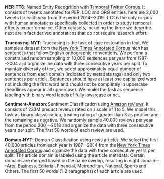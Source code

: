 <p><b>NER-TTC</b>: Named Entity Recognition with <a href="https://aclanthology.org/2020.acl-main.680/">Temporal Twitter Corpus</a>. It consists of tweets annotated for PER, LOC and ORG entities. here are 2,000 tweets for each year from the period 2014--2019. TTC is the only corpus with human annotations specifically collected in order to study temporal effects on performance. Other datasets, including the three we describe next are in fact derived annotations that do not require research effort. </p>

<p><b>Truecasing-NYT</b>: Truecasing is the task of case restoration in text. We sample a dataset from the <a href="https://catalog.ldc.upenn.edu/LDC2008T19">New York Times Annotated Corpus</a> hich has sentences that follow English orthographic conventions. We perform a constrained random sampling of 10,000 sentences per year from 1987--2004 and organize the data with three consecutive years per split. To maintain diversity of text, we select approximately equal number of sentences from each domain (indicated by metadata tags) and only two sentences per article. Sentences should have at least one capitalized word not including the first word and should not be completely in uppercase (headlines appear in all uppercase). We model the task as sequence labeling with binary word labels of fully lowercase or not. </p>

<p><b>Sentiment-Amazon</b>: Sentiment Classification using <a href="https://nijianmo.github.io/amazon/index.html">Amazon reviews</a>. It consists of 233M product reviews rated on a scale of 1 to 5. We model this task as binary classification, treating rating of greater than 3 as positive and the remaining as negative. We randomly sample 40,000 reviews per year from the period 2001--2018 and organize the data with three consecutive years per split. The first 50 words of each review are used.</p>

<p><b>Domain-NYT</b>: Domain Classification using news articles. We select the first 40,000 articles from each year in 1987--2004 from the <a href="https://catalog.ldc.upenn.edu/LDC2008T19">New York Times Annotated Corpus</a> and organize the data with three consecutive years per split. The article domain is labeled using the article metadata. Certain domains are merged based on the name overlap, resulting in eight domain---Arts, Business, Editorial, Financial, Metropolitan, National, Sports and Others. The first 50 words (1-2 paragraphs) of each article are used.</p>
